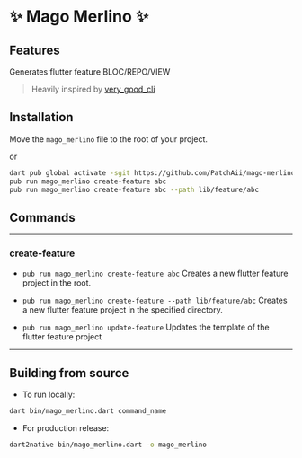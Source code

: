 # ✨ Mago Merlino ✨

## Features

Generates flutter feature BLOC/REPO/VIEW

> Heavily inspired by [very_good_cli](<https://github.com/VeryGoodOpenSource/very_good_cli>)

## Installation

Move the `mago_merlino` file to the root of your project.

or

```sh
dart pub global activate -sgit https://github.com/PatchAii/mago-merlino.git
pub run mago_merlino create-feature abc
pub run mago_merlino create-feature abc --path lib/feature/abc
```

## Commands

---

### create-feature

* `pub run mago_merlino create-feature abc`
Creates a new flutter feature project in the root.

* `pub run mago_merlino create-feature --path lib/feature/abc`
Creates a new flutter feature project in the specified directory.

* `pub run mago_merlino update-feature`
Updates the template of the flutter feature project

---

## Building from source

* To run locally:

```sh
dart bin/mago_merlino.dart command_name
```

* For production release:

```sh
dart2native bin/mago_merlino.dart -o mago_merlino
```
